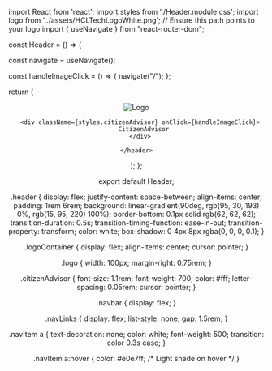 import React from 'react';
import styles from './Header.module.css';
import logo from '../assets/HCLTechLogoWhite.png'; // Ensure this path points to your logo
import { useNavigate } from "react-router-dom";



const Header = () => {
  
  const navigate = useNavigate();

  const handleImageClick = () => {
    navigate("/");
  };
  
  return (
    <header className={styles.header}>
      <div className={styles.logoContainer} onClick={handleImageClick}>
        <img src={logo} alt="Logo" className={styles.logo}/>
      </div>
      
      <div className={styles.citizenAdvisor} onClick={handleImageClick}>
        CitizenAdvisor
      </div>
      
    </header>
  );
};

export default Header;





.header {
  display: flex;
  justify-content: space-between;
  align-items: center;
  padding: 1rem 6rem;
  background: linear-gradient(90deg, rgb(95, 30, 193) 0%, rgb(15, 95, 220) 100%);
  border-bottom: 0.1px solid rgb(62, 62, 62);
  transition-duration: 0.5s;
  transition-timing-function: ease-in-out;
  transition-property: transform;
  color: white;
  box-shadow: 0 4px 8px rgba(0, 0, 0, 0.1);
}

.logoContainer {
  display: flex;
  align-items: center;
  cursor: pointer;
}

.logo {
  width: 100px;
  margin-right: 0.75rem;
}

.citizenAdvisor {
  font-size: 1.1rem;
  font-weight: 700;
  color: #fff;
  letter-spacing: 0.05rem;
  cursor: pointer;
}

.navbar {
  display: flex;
}

.navLinks {
  display: flex;
  list-style: none;
  gap: 1.5rem;
}

.navItem a {
  text-decoration: none;
  color: white;
  font-weight: 500;
  transition: color 0.3s ease;
}

.navItem a:hover {
  color: #e0e7ff; /* Light shade on hover */
}
